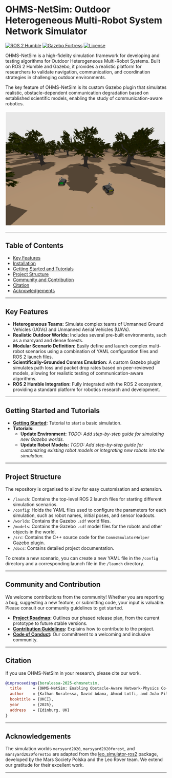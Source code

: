 # OHMS-NetSim: Outdoor Heterogeneous Multi-Robot System Network Simulator

[![ROS 2 Humble](https://img.shields.io/badge/ROS%202-Humble-blue)](https://docs.ros.org/en/humble/index.html)
[![Gazebo Fortress](https://img.shields.io/badge/Gazebo-Fortress-orange)](https://gazebosim.org/docs/fortress)
[![License](https://img.shields.io/badge/License-Apache%202.0-blue.svg)](./LICENSE)

OHMS-NetSim is a high-fidelity simulation framework for developing and testing algorithms for Outdoor Heterogeneous Multi-Robot Systems. Built on ROS 2 Humble and Gazebo, it provides a realistic platform for researchers to validate navigation, communication, and coordination strategies in challenging outdoor environments.

The key feature of OHMS-NetSim is its custom Gazebo plugin that simulates realistic, obstacle-dependent communication degradation based on established scientific models, enabling the study of communication-aware robotics.

![OHMS-NetSim Forest Environment](./docs/images/ohms_netsim_screenshot.png)

---

## Table of Contents
- [Key Features](#key-features)
- [Installation](#installation)
- [Getting Started and Tutorials](#getting-started)
- [Project Structure](#project-structure)
- [Community and Contribution](#community-and-contribution)
- [Citation](#citation)
- [Acknowledgements](#acknowledgements)

---

## Key Features

* **Heterogeneous Teams:** Simulate complex teams of Unmanned Ground Vehicles (UGVs) and Unmanned Aerial Vehicles (UAVs).
* **Realistic Outdoor Worlds:** Includes several pre-built environments, such as a marsyard and dense forests.
* **Modular Scenario Definition:** Easily define and launch complex multi-robot scenarios using a combination of YAML configuration files and ROS 2 launch files.
* **Scientifically-Grounded Comms Emulation:** A custom Gazebo plugin simulates path loss and packet drop rates based on peer-reviewed models, allowing for realistic testing of communication-aware algorithms.
* **ROS 2 Humble Integration:** Fully integrated with the ROS 2 ecosystem, providing a standard platform for robotics research and development.

---
## Getting Started and Tutorials

* **[Getting Started](./docs/GETTING_STARTED.md):** Tutorial to start a basic simulation.
* **Tutorials:**  
    - **Update Environment:** _TODO: Add step-by-step guide for simulating new Gazebo worlds._  
    - **Update Robot Models:** _TODO: Add step-by-step guide for customizing existing robot models or integrating new robots into the simulation._
---

## Project Structure

The repository is organised to allow for easy customisation and extension.

* `/launch`: Contains the top-level ROS 2 launch files for starting different simulation scenarios.
* `/config`: Holds the YAML files used to configure the parameters for each simulation, such as robot names, initial poses, and sensor loadouts.
* `/worlds`: Contains the Gazebo `.sdf` world files.
* `/models`: Contains the Gazebo `.sdf` model files for the robots and other objects in the world.
* `/src`: Contains the C++ source code for the `CommsEmulatorHelper` Gazebo plugin.
* `/docs`: Contains detailed project documentation.

To create a new scenario, you can create a new YAML file in the `/config` directory and a corresponding launch file in the `/launch` directory.

---

## Community and Contribution

We welcome contributions from the community! Whether you are reporting a bug, suggesting a new feature, or submitting code, your input is valuable. Please consult our community guidelines to get started.

* **[Project Roadmap](./docs/ROADMAP.md):** Outlines our phased release plan, from the current prototype to future stable versions.
* **[Contribution Guidelines](./CONTRIBUTING.md):** Explains how to contribute to the project.
* **[Code of Conduct](./CODE_OF_CONDUCT.md):** Our commitment to a welcoming and inclusive community.

---

## Citation

If you use OHMS-NetSim in your research, please cite our work.

```bibtex
@inproceedings{boralessa-2025-ohmsnetsim,
  title     = {OHMS‑NetSim: Enabling Obstacle‑Aware Network‑Physics Co-Simulation for Outdoor Multi‑Robot Applications},
  author    = {Kalhan Boralessa, David Adama, Ahmad Lotfi, and João Filipe Ferreira},
  booktitle = {UKCI},
  year      = {2025},
  address   = {Edinburg, UK}
}
```

---

## Acknowledgements

The simulation worlds `marsyard2020`, `marsyard2020forest`, and `marsyard2020forest5x` are adapted from the [leo_simulator-ros2](https://github.com/LeoRover/leo_simulator-ros2) package, developed by the Mars Society Polska and the Leo Rover team. We extend our gratitude for their excellent work.

---
